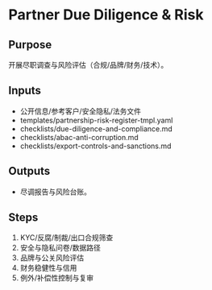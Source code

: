 # Partner Due Diligence & Risk

## Purpose

开展尽职调查与风险评估（合规/品牌/财务/技术）。

## Inputs

- 公开信息/参考客户/安全隐私/法务文件
- templates/partnership-risk-register-tmpl.yaml
- checklists/due-diligence-and-compliance.md
- checklists/abac-anti-corruption.md
- checklists/export-controls-and-sanctions.md

## Outputs

- 尽调报告与风险台账。

## Steps

1. KYC/反腐/制裁/出口合规筛查
2. 安全与隐私问卷/数据路径
3. 品牌与公关风险评估
4. 财务稳健性与信用
5. 例外/补偿性控制与复审
